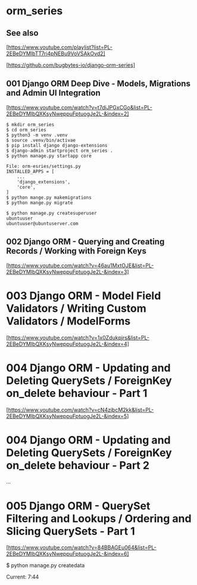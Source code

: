 # orm_series

## See also

[https://www.youtube.com/playlist?list=PL-2EBeDYMIbTT7ri4pNEBu9VoVSAkOvd2]

[https://github.com/bugbytes-io/django-orm-series]

## 001 Django ORM Deep Dive - Models, Migrations and Admin UI Integration

[https://www.youtube.com/watch?v=t7diJPGxCGo&list=PL-2EBeDYMIbQXKsyNweppuFptuogJe2L-&index=2]

```
$ mkdir orm_series
$ cd orm_series
$ python3 -m venv .venv
$ source .venv/bin/activae
$ pip install django django-extensions
$ django-admin startproject orm_series .
$ python manage.py startapp core

File: orm-esries/settings.py
INSTALLED_APPS = [
    ...
    'django_extensions',
    'core',
]
$ python mange.py makemigrations
$ python mange.py migrate

$ python manage.py createsuperuser
ubuntuuser
ubuntuuser@ubuntuserver.com

```

## 002 Django ORM - Querying and Creating Records / Working with Foreign Keys

[https://www.youtube.com/watch?v=46au1MxtOJE&list=PL-2EBeDYMIbQXKsyNweppuFptuogJe2L-&index=3]

# 003 Django ORM - Model Field Validators / Writing Custom Validators / ModelForms

[https://www.youtube.com/watch?v=1x0Zdukpjrs&list=PL-2EBeDYMIbQXKsyNweppuFptuogJe2L-&index=4]

# 004 Django ORM - Updating and Deleting QuerySets / ForeignKey on_delete behaviour - Part 1

[https://www.youtube.com/watch?v=cN4zjbcM2kk&list=PL-2EBeDYMIbQXKsyNweppuFptuogJe2L-&index=5]

# 004 Django ORM - Updating and Deleting QuerySets / ForeignKey on_delete behaviour - Part 2

...

# 005 Django ORM - QuerySet Filtering and Lookups / Ordering and Slicing QuerySets - Part 1

[https://www.youtube.com/watch?v=84BBAGEu064&list=PL-2EBeDYMIbQXKsyNweppuFptuogJe2L-&index=6]

$ python manage.py createdata

Current: 7:44

